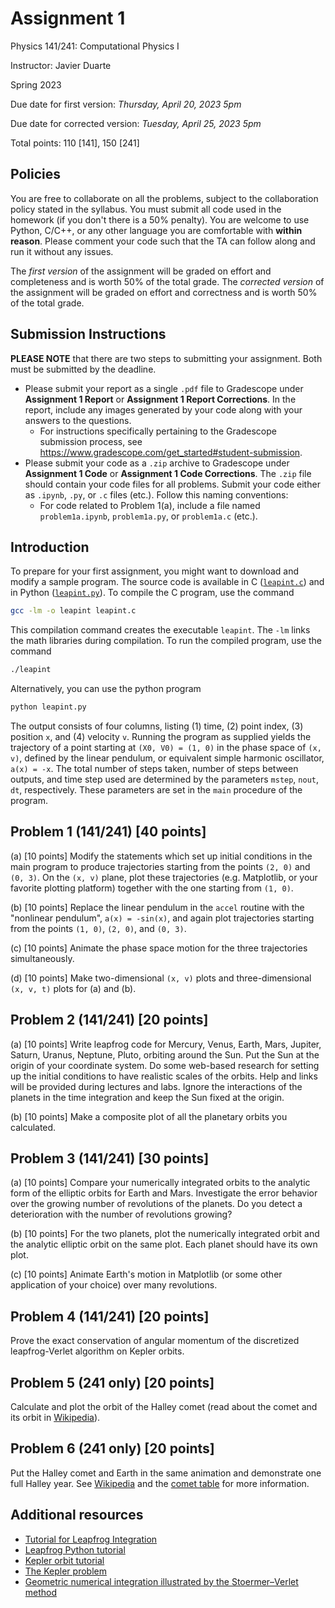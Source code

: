# Assignment 1
Physics 141/241: Computational Physics I

Instructor: Javier Duarte

Spring 2023

Due date for first version: _Thursday, April 20, 2023 5pm_

Due date for corrected version: _Tuesday, April 25, 2023 5pm_

Total points: 110 [141], 150 [241]

## Policies
You are free to collaborate on all the problems, subject to the collaboration policy stated in the syllabus.
You must submit all code used in the homework (if you don't there is a 50% penalty).
You are welcome to use Python, C/C++, or any other language you are comfortable with **within reason**.
Please comment your code such that the TA can follow along and run it without any issues.

The *first version* of the assignment will be graded on effort and completeness and is worth 50% of the total grade.
The *corrected version* of the assignment will be graded on effort and correctness and is worth 50% of the total grade.


## Submission Instructions
**PLEASE NOTE** that there are two steps to submitting your assignment.
Both must be submitted by the deadline.

- Please submit your report as a single `.pdf` file to Gradescope under **Assignment 1 Report** or **Assignment 1 Report Corrections**.
In the report, include any images generated by your code along with your answers to the questions.
  - For instructions specifically pertaining to the Gradescope submission process, see https://www.gradescope.com/get_started#student-submission.
- Please submit your code as a `.zip` archive to Gradescope under **Assignment 1 Code** or **Assignment 1 Code Corrections**. The `.zip` file should contain your code files for all problems. Submit your code either as `.ipynb`, `.py`, or `.c` files (etc.). Follow this naming conventions:
  - For code related to Problem 1(a), include a file named `problem1a.ipynb`, `problem1a.py`, or `problem1a.c` (etc.).


## Introduction
To prepare for your first assignment, you might want to download and modify a sample program.
The source code is available in C ([`leapint.c`](leapint.c)) and in Python ([`leapint.py`](leapint.py)). 
To compile the C program, use the command

```bash
gcc -lm -o leapint leapint.c
```

This compilation command creates the executable `leapint`.
The `-lm` links the math libraries during compilation.
To run the compiled program, use the command

```bash
./leapint
```

Alternatively, you can use the python program
```bash
python leapint.py
```

The output consists of four columns, listing (1) time, (2) point index, (3) position `x`, and (4) velocity `v`.
Running the program as supplied yields the trajectory of a point starting at `(X0, V0) = (1, 0)` in the phase space of `(x, v)`, defined by the linear pendulum, or equivalent simple harmonic oscillator, `a(x) = -x`.
The total number of steps taken, number of steps between outputs, and time step used are determined by the parameters `mstep`, `nout`, `dt`, respectively.
These parameters are set in the `main` procedure of the program.

## Problem 1 (141/241) [40 points]
(a) [10 points] Modify the statements which set up initial conditions in the main program to produce trajectories starting from the points `(2, 0)` and `(0, 3)`.
On the `(x, v)` plane, plot these trajectories (e.g. Matplotlib, or your favorite plotting platform) together with the one starting from `(1, 0)`.

(b) [10 points] Replace the linear pendulum in the `accel` routine with the "nonlinear pendulum", `a(x) = -sin(x)`, and again plot trajectories starting from the points `(1, 0)`, `(2, 0)`, and `(0, 3)`. 

(c) [10 points] Animate the phase space motion for the three trajectories simultaneously.

(d) [10 points] Make two-dimensional `(x, v)` plots and three-dimensional `(x, v, t)` plots for (a) and (b).

## Problem 2 (141/241) [20 points]
(a) [10 points] Write leapfrog code for Mercury, Venus, Earth, Mars, Jupiter, Saturn, Uranus, Neptune, Pluto, orbiting around the Sun.
Put the Sun at the origin of your coordinate system.
Do some web-based research for setting up the initial conditions to have realistic scales of the orbits.
Help and links will be provided during lectures and labs.
Ignore the interactions of the planets in the time integration and keep the Sun fixed at the origin.

(b) [10 points] Make a composite plot of all the planetary orbits you calculated.

## Problem 3 (141/241) [30 points]
(a) [10 points] Compare your numerically integrated orbits to the analytic form of the elliptic orbits for Earth and Mars.
Investigate the error behavior over the growing number of revolutions of the planets.
Do you detect a deterioration with the number of revolutions growing?

(b) [10 points] For the two planets, plot the numerically integrated orbit and the analytic elliptic orbit on the same plot.
Each planet should have its own plot.

(c) [10 points] Animate Earth's motion in Matplotlib (or some other application of your choice) over many revolutions.

## Problem 4 (141/241) [20 points]
Prove the exact conservation of angular momentum of the discretized leapfrog-Verlet algorithm on Kepler orbits.

## Problem 5 (241 only) [20 points]
Calculate and plot the orbit of the Halley comet (read about the comet and its orbit in [Wikipedia](https://en.wikipedia.org/wiki/Halley%27s_Comet)).

## Problem 6 (241 only) [20 points]
Put the Halley comet and Earth in the same animation and demonstrate one full Halley year.
See [Wikipedia](https://en.wikipedia.org/wiki/Halley%27s_Comet) and the [comet table](https://en.wikipedia.org/wiki/List_of_numbered_comets) for more information.

## Additional resources
- [Tutorial for Leapfrog Integration](leapfrog.pdf)
- [Leapfrog Python tutorial](http://cvarin.github.io/CSci-Survival-Guide/leapfrog.html)
- [Kepler orbit tutorial](kepler.pdf)
- [The Kepler problem](kepler_py.pdf)
- [Geometric numerical integration illustrated by the Stoermer–Verlet method](stoermer-verlet.pdf)